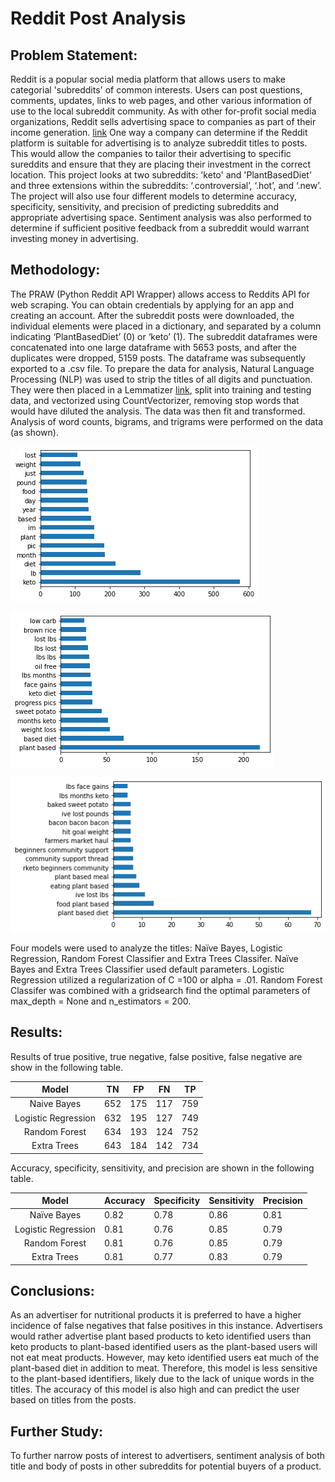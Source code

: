 # Reddit Post Analysis


## Problem Statement:
Reddit is a popular social media platform that allows users to make categorial 'subreddits' of common interests.  Users can post questions, comments, updates, links to web pages, and other various information of use to the local subreddit community.  As with other for-profit social media organizations, Reddit sells advertising space to companies as part of their income generation. [link](https://www.redditinc.com/advertising)  One way a company can determine if the Reddit platform is suitable for advertising is to analyze subreddit titles to posts.  This would allow the companies to tailor their advertising to specific sureddits and ensure that they are placing their investment in the correct location.  This project looks at two subreddits: 'keto' and 'PlantBasedDiet' and three extensions within the subreddits: ‘.controversial’, ‘.hot’, and ‘.new’.  The project will also use four different models to determine accuracy, specificity, sensitivity, and precision of predicting subreddits and appropriate advertising space.  Sentiment analysis was also performed to determine if sufficient positive feedback from a subreddit would warrant investing money in advertising.

## Methodology:
The PRAW (Python Reddit API Wrapper) allows access to Reddits API for web scraping.  You can obtain credentials by applying for an app and creating an account.  After the subreddit posts were downloaded, the individual elements were placed in a dictionary, and separated by a column indicating ‘PlantBasedDiet’ (0) or ‘keto’ (1).  The subreddit dataframes were concatenated into one large dataframe with 5653 posts, and after the duplicates were dropped, 5159 posts.  The dataframe was subsequently exported to a .csv file.
To prepare the data for analysis, Natural Language Processing (NLP) was used to strip the titles of all digits and punctuation.  They were then placed in a Lemmatizer [link]( https://stackoverflow.com/questions/47423854/sklearn-adding-lemmatizer-to-countvectorizer), split into training and testing data, and vectorized using CountVectorizer, removing stop words that would have diluted the analysis.  The data was then fit and transformed.
Analysis of word counts, bigrams, and trigrams were performed on the data (as shown).

![Top15Words](top_15_words.png)

![Top15Bigrams](top15_bigrams.png)

![Top15Trigrams](top15_trigrams.png)


Four models were used to analyze the titles: Naïve Bayes, Logistic Regression, Random Forest Classifier and Extra Trees Classifer.  Naïve Bayes and Extra Trees Classifier used default parameters.  Logistic Regression utilized a regularization of C =100 or alpha = .01.  Random Forest Classifer was combined with a gridsearch find the optimal parameters of max_depth = None and n_estimators = 200. 

## Results:
 Results of true positive, true negative, false positive, false negative are show in the following table.  
 
|        Model        | TN  | FP  | FN  | TP  |
|:-------------------:|-----|-----|-----|-----|
| Naive Bayes         | 652 | 175 | 117 | 759 |
| Logistic Regression | 632 | 195 | 127 | 749 |
| Random Forest       | 634 | 193 | 124 | 752 |
| Extra Trees         | 643 | 184 | 142 | 734 |


Accuracy, specificity, sensitivity, and precision are shown in the following table.

|         Model         | Accuracy | Specificity | Sensitivity | Precision |
|:---------------------:|----------|-------------|-------------|-----------|
| Naïve   Bayes         |   0.82   |     0.78    |     0.86    |    0.81   |
| Logistic   Regression |   0.81   |     0.76    |     0.85    |    0.79   |
| Random   Forest       |   0.81   |     0.76    |     0.85    |    0.79   |
| Extra   Trees         |   0.81   |     0.77    |     0.83    |    0.79   |

## Conclusions:
As an advertiser for nutritional products it is preferred to have a higher incidence of false negatives that false positives in this instance.  Advertisers would rather advertise plant based products to keto identified users than keto products to plant-based identified users as the plant-based users will not eat meat products.  However, may keto identified users eat much of the plant-based diet in addition to meat.  Therefore, this model is less sensitive to the plant-based identifiers, likely due to the lack of unique words in the titles.  The accuracy of this model is also high and can predict the user based on titles from the posts.

## Further Study:

To further narrow posts of interest to advertisers, sentiment analysis of both title and body of posts in other subreddits for potential buyers of a product.


